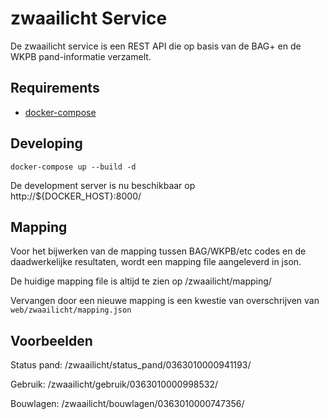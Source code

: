 zwaailicht Service
==================

De zwaailicht service is een REST API die op basis van de BAG+ en de WKPB pand-informatie verzamelt. 


Requirements
------------

* [docker-compose](https://docs.docker.com/compose/)


Developing
----------

	docker-compose up --build -d

De development server is nu beschikbaar op http://${DOCKER_HOST}:8000/


Mapping
-------

Voor het bijwerken van de mapping tussen BAG/WKPB/etc codes en de daadwerkelijke resultaten, wordt een mapping file aangeleverd in json.

De huidige mapping file is altijd te zien op /zwaailicht/mapping/

Vervangen door een nieuwe mapping is een kwestie van overschrijven van `web/zwaailicht/mapping.json`


Voorbeelden
-----------

Status pand: /zwaailicht/status_pand/0363010000941193/

Gebruik: /zwaailicht/gebruik/0363010000998532/

Bouwlagen: /zwaailicht/bouwlagen/0363010000747356/


